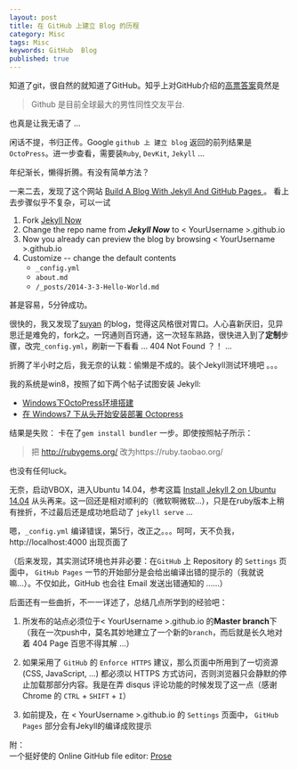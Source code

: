 ```yaml
---
layout: post
title: 在 GitHub 上建立 Blog 的历程
category: Misc
tags: Misc
keywords: GitHub  Blog
published: true
---
```


知道了git，很自然的就知道了GitHub。知乎上对GitHub介绍的[高票答案](https://www.zhihu.com/question/28976652)竟然是

> Github 是目前全球最大的男性同性交友平台. 

也真是让我无语了 ...

闲话不提，书归正传。Google `github 上 建立 blog` 返回的前列结果是 `OctoPress`。进一步查看，需要装`Ruby`, `DevKit`, `Jekyll` ... 

年纪渐长，懒得折腾。有没有简单方法？

一来二去，发现了这个网站 [Build A Blog With Jekyll And GitHub Pages ](https://www.smashingmagazine.com/2014/08/build-blog-jekyll-github-pages/)。 看上去步骤似乎不复杂，可以一试

1. Fork [Jekyll Now](http://www.github.com/barryclark/jekyll-now)
2. Change the repo name from ***Jekyll Now*** to < YourUsername >.github.io
3. Now you already can preview the blog by browsing < YourUsername >.github.io
4. Customize -- change the default contents
	* `_config.yml`
    * `about.md`
    * `/_posts/2014-3-3-Hello-World.md`
	
甚是容易，5分钟成功。

很快的，我又发现了[suyan](https://github.com/suyan) 的blog，觉得这风格很对胃口。人心喜新厌旧，见异思迁是难免的，fork之。一窍通则百窍通，这一次轻车熟路，很快进入到了**定制**步骤，改完`_config.yml`，刷新一下看看 ... 404 Not Found ？！ ...

折腾了半小时之后，我无奈的认栽：偷懒是不成的。装个Jekyll测试环境吧 。。。

我的系统是win8，按照了如下两个帖子试图安装 Jekyll:

* [Windows下OctoPress环境搭建](http://www.yebangyu.org/blog/2015/10/17/howtoinstalloctopress/)
* [在 Windows7 下从头开始安装部署 Octopress](http://alfred-sun.github.io/blog/2014/11/23/install-and-deploy-octopress-to-github-on-windows7-from-scratch/)

结果是失败： 卡在了`gem install bundler` 一步。即使按照帖子所示：

> 把 http://rubygems.org/ 改为https://ruby.taobao.org/

也没有任何luck。

无奈，启动VBOX，进入Ubuntu 14.04，参考这篇 [Install Jekyll 2 on Ubuntu 14.04](http://michaelchelen.net/81fa/install-jekyll-2-ubuntu-14-04/) 从头再来。这一回还是相对顺利的（微软啊微软...），只是在ruby版本上稍有挫折，不过最后还是成功地启动了 `jekyll serve` ...

嗯，`_config.yml` 编译错误，第5行，改正之。。。呵呵，天不负我，http://localhost:4000 出现页面了

（后来发现，其实测试环境也并非必要：在`GitHub` 上 Repository 的 `Settings` 页面中， `GitHub Pages` 一节的开始部分是会给出编译出错的提示的（我就说嘛...）。不仅如此，GitHub 也会往 Email 发送出错通知的 ......）

后面还有一些曲折，不一一详述了，总结几点所学到的经验吧：

1. 所发布的站点必须位于< YourUsername >.github.io 的**Master branch**下 （我在一次push中，莫名其妙地建立了一个新的`branch`，而后就是长久地对着 404 Page 百思不得其解 ...）

2. 如果采用了 `GitHub` 的 `Enforce HTTPS` 建议，那么页面中所用到了一切资源 (CSS, JavaScript, ...) 都必须以 HTTPS 方式访问，否则浏览器只会静默的停止加载那部分内容。我是在弄 disqus 评论功能的时候发现了这一点（感谢 Chrome 的 `CTRL` + `SHIFT` + `I`）

3. 如前提及，在 < YourUsername >.github.io 的 `Settings` 页面中， `GitHub Pages` 部分会有Jekyll的编译成败提示
	
	
附：	
一个挺好使的 Online GitHub file editor: [Prose](http://prose.io/#farheart/farheart.github.io/tree/master)